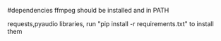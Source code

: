 #dependencies
ffmpeg should be installed and in PATH

requests,pyaudio libraries, run "pip install -r requirements.txt" to install them

